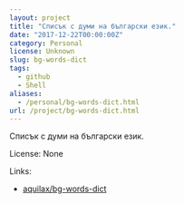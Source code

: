 ```yaml
---
layout: project
title: "Списък с думи на български език."
date: "2017-12-22T00:00:00Z"
category: Personal
license: Unknown
slug: bg-words-dict
tags:
  - github
  - Shell
aliases:
  - /personal/bg-words-dict.html
url: /project/bg-words-dict.html
---
```


Списък с думи на български език.

License: None

Links:

* [aquilax/bg-words-dict](https://github.com/aquilax/bg-words-dict)
